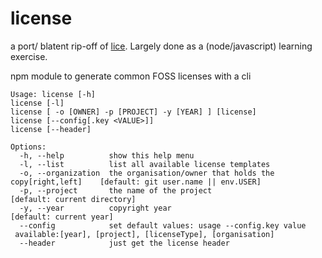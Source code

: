 license
=======

a port/ blatent rip-off of [lice](https://github.com/jcarbaugh/lice). Largely done as a (node/javascript) learning exercise.

npm module to generate common FOSS licenses with a cli
```
Usage: license [-h]
license [-l]
license [ -o [OWNER] -p [PROJECT] -y [YEAR] ] [license]
license [--config[.key <VALUE>]]
license [--header]

Options:
  -h, --help          show this help menu                                                                                     
  -l, --list          list all available license templates                                                                    
  -o, --organization  the organisation/owner that holds the copy[right,left]    [default: git user.name || env.USER]
  -p, --project       the name of the project                                   [default: current directory]
  -y, --year          copyright year                                            [default: current year]
  --config            set default values: usage --config.key value
 available:[year], [project], [licenseType], [organisation]
  --header            just get the license header                                                                             
```
